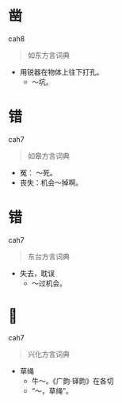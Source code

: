 # 凿
cah8
> 如东方言词典
- 用锐器在物体上往下打孔。
  - ～坑。

# 错
cah7
> 如皋方言词典
- 冤： ～死。
- 丧失：机会～掉啊。

# 错
cah7
> 东台方言词典
- 失去，耽误
  - ～过机会。

# 𦁎
cah7
> 兴化方言词典
- 草绳
  - 牛～。《广韵·铎韵》在各切
  - “～，草绳”。
